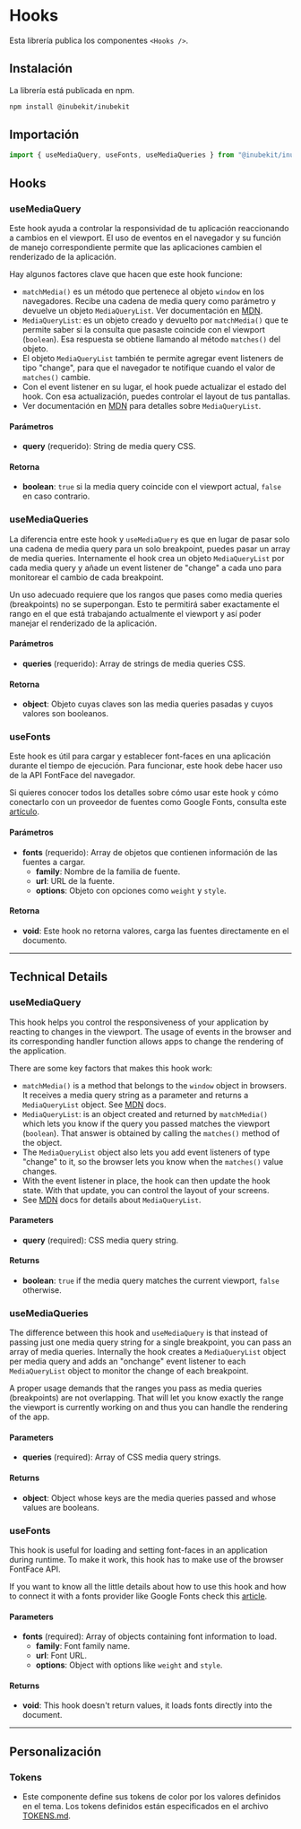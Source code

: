 # Hooks

Esta librería publica los componentes `<Hooks />`.

## Instalación

La librería está publicada en npm.

```bash
npm install @inubekit/inubekit
```

## Importación

```jsx
import { useMediaQuery, useFonts, useMediaQueries } from "@inubekit/inubekit";
```

## Hooks

### useMediaQuery

Este hook ayuda a controlar la responsividad de tu aplicación reaccionando a cambios en el viewport. El uso de eventos en el navegador y su función de manejo correspondiente permite que las aplicaciones cambien el renderizado de la aplicación.

Hay algunos factores clave que hacen que este hook funcione:

- `matchMedia()` es un método que pertenece al objeto `window` en los navegadores. Recibe una cadena de media query como parámetro y devuelve un objeto `MediaQueryList`. Ver documentación en [MDN](https://developer.mozilla.org/en-US/docs/Web/API/Window/matchMedia).
- `MediaQueryList`: es un objeto creado y devuelto por `matchMedia()` que te permite saber si la consulta que pasaste coincide con el viewport (`boolean`). Esa respuesta se obtiene llamando al método `matches()` del objeto.
- El objeto `MediaQueryList` también te permite agregar event listeners de tipo "change", para que el navegador te notifique cuando el valor de `matches()` cambie.
- Con el event listener en su lugar, el hook puede actualizar el estado del hook. Con esa actualización, puedes controlar el layout de tus pantallas.
- Ver documentación en [MDN](https://developer.mozilla.org/en-US/docs/Web/API/MediaQueryList) para detalles sobre `MediaQueryList`.

#### Parámetros

- **query** (requerido): String de media query CSS.

#### Retorna

- **boolean**: `true` si la media query coincide con el viewport actual, `false` en caso contrario.

### useMediaQueries

La diferencia entre este hook y `useMediaQuery` es que en lugar de pasar solo una cadena de media query para un solo breakpoint, puedes pasar un array de media queries. Internamente el hook crea un objeto `MediaQueryList` por cada media query y añade un event listener de "change" a cada uno para monitorear el cambio de cada breakpoint.

Un uso adecuado requiere que los rangos que pases como media queries (breakpoints) no se superpongan. Esto te permitirá saber exactamente el rango en el que está trabajando actualmente el viewport y así poder manejar el renderizado de la aplicación.

#### Parámetros

- **queries** (requerido): Array de strings de media queries CSS.

#### Retorna

- **object**: Objeto cuyas claves son las media queries pasadas y cuyos valores son booleanos.

### useFonts

Este hook es útil para cargar y establecer font-faces en una aplicación durante el tiempo de ejecución. Para funcionar, este hook debe hacer uso de la API FontFace del navegador.

Si quieres conocer todos los detalles sobre cómo usar este hook y cómo conectarlo con un proveedor de fuentes como Google Fonts, consulta este [artículo](https://medium.com/@wfercanas/load-fonts-on-demand-with-react-206ce12174c0).

#### Parámetros

- **fonts** (requerido): Array de objetos que contienen información de las fuentes a cargar.
  - **family**: Nombre de la familia de fuente.
  - **url**: URL de la fuente.
  - **options**: Objeto con opciones como `weight` y `style`.

#### Retorna

- **void**: Este hook no retorna valores, carga las fuentes directamente en el documento.

---

## Technical Details

### useMediaQuery

This hook helps you control the responsiveness of your application by reacting to changes in the viewport. The usage of events in the browser and its corresponding handler function allows apps to change the rendering of the application.

There are some key factors that makes this hook work:

- `matchMedia()` is a method that belongs to the `window` object in browsers. It receives a media query string as a parameter and returns a `MediaQueryList` object. See [MDN](https://developer.mozilla.org/en-US/docs/Web/API/Window/matchMedia) docs.
- `MediaQueryList`: is an object created and returned by `matchMedia()` which lets you know if the query you passed matches the viewport (`boolean`). That answer is obtained by calling the `matches()` method of the object.
- The `MediaQueryList` object also lets you add event listeners of type "change" to it, so the browser lets you know when the `matches()` value changes.
- With the event listener in place, the hook can then update the hook state. With that update, you can control the layout of your screens.
- See [MDN](https://developer.mozilla.org/en-US/docs/Web/API/MediaQueryList) docs for details about `MediaQueryList`.

#### Parameters

- **query** (required): CSS media query string.

#### Returns

- **boolean**: `true` if the media query matches the current viewport, `false` otherwise.

### useMediaQueries

The difference between this hook and `useMediaQuery` is that instead of passing just one media query string for a single breakpoint, you can pass an array of media queries. Internally the hook creates a `MediaQueryList` object per media query and adds an "onchange" event listener to each `MediaQueryList` object to monitor the change of each breakpoint.

A proper usage demands that the ranges you pass as media queries (breakpoints) are not overlapping. That will let you know exactly the range the viewport is currently working on and thus you can handle the rendering of the app.

#### Parameters

- **queries** (required): Array of CSS media query strings.

#### Returns

- **object**: Object whose keys are the media queries passed and whose values are booleans.

### useFonts

This hook is useful for loading and setting font-faces in an application during runtime. To make it work, this hook has to make use of the browser FontFace API.

If you want to know all the little details about how to use this hook and how to connect it with a fonts provider like Google Fonts check this [article](https://medium.com/@wfercanas/load-fonts-on-demand-with-react-206ce12174c0).

#### Parameters

- **fonts** (required): Array of objects containing font information to load.
  - **family**: Font family name.
  - **url**: Font URL.
  - **options**: Object with options like `weight` and `style`.

#### Returns

- **void**: This hook doesn't return values, it loads fonts directly into the document.

---

## Personalización

### Tokens

- Este componente define sus tokens de color por los valores definidos en el tema. Los tokens definidos están especificados en el archivo [TOKENS.md](./TOKENS.md).
